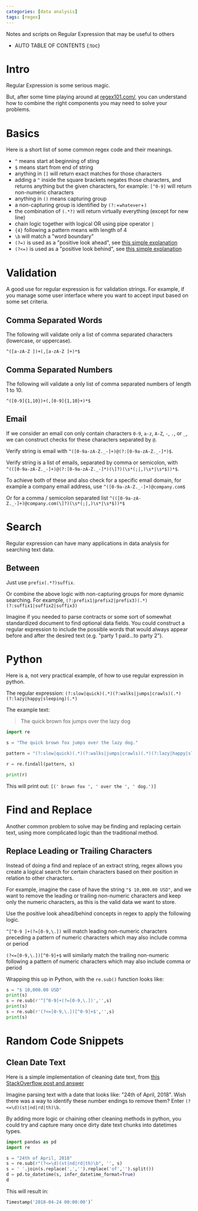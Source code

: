 ```yaml
---
categories: [data analysis]
tags: [regex]
---
```


Notes and scripts on Regular Expression that may be useful to others

<!-- excerpt separator -->

* AUTO TABLE OF CONTENTS
{:toc}

# Intro

Regular Expression is some serious magic.  

But, after some time playing around at [regex101.com/](https://regex101.com/), you can understand how to combine the right components you may need to solve your problems.  

# Basics

Here is a short list of some common regex code and their meanings.  

  - `^` means start at beginning of sting
  - `$` means start from end of string
  - anything in `[]` will return exact matches for those characters
  - adding a `^` inside the square brackets negates those characters, and returns anything but the given characters, for example: `[^0-9]` will return non-numeric characters  
  - anything in `()` means capturing group
  - a non-capturing group is identified by `(?:`+`whatever`+`)`
  - the combination of `(.*?)` will return virtually everything (except for new line)
  - chain logic together with logical OR using pipe operator `|`
  - `{4}` following a pattern means with length of 4
  - `\b` will match a "word boundary"
  - `(?=)` is used as a "positive look ahead", see [this simple explanation](https://stackoverflow.com/a/2973495/5356898)
  - `(?<=)` is used as a "positive look behind", see [this simple explanation](https://stackoverflow.com/a/2973495/5356898)

# Validation

A good use for regular expression is for validation strings. For example, if you manage some user interface where you want to accept input based on some set criteria.  

## Comma Separated Words

The following will validate only a list of comma separated characters (lowercase, or uppercase).  

`^([a-zA-Z ])+(,[a-zA-Z ]+)*$`

## Comma Separated Numbers

The following will validate a only list of comma separated numbers of length 1 to 10.  

`^([0-9]{1,10})+(,[0-9]{1,10}+)*$`  

## Email

If we consider an email con only contain characters `0-9`, `a-z`, `A-Z`, `-`, `.`, or `_`, we can construct checks for these characters separated by `@`.  

Verify string is email with `^([0-9a-zA-Z._-]+)@(?:[0-9a-zA-Z._-]*)$`.  

Verify string is a list of emails, separated by comma or semicolon, with `^(([0-9a-zA-Z._-]+)@(?:[0-9a-zA-Z._-]*)(\]?)(\s*(;|,)\s*|\s*$))*$`.  

To achieve both of these and also check for a specific email domain, for example a company email address, use `^([0-9a-zA-Z._-]+)@company.com$`  

Or for a comma / semicolon separated list `^(([0-9a-zA-Z._-]+)@company.com(\]?)(\s*(;|,)\s*|\s*$))*$`  

# Search

Regular expression can have many applications in data analysis for searching text data.  

## Between

Just use `prefix(.*?)suffix`.  

Or combine the above logic with non-capturing groups for more dynamic searching. For example, `(?:prefix1|prefix2|prefix3)(.*)(?:suffix1|suffix2|suffix3)`  

Imagine if you needed to parse contracts or some sort of somewhat standardized document to find optional data fields. You could construct a regular expression to include the possible words that would always appear before and after the desired text (e.g. "party 1 paid...to party 2").  

# Python

Here is a, not very practical example, of how to use regular expression in python.  

The regular expression: `(?:slow|quick)(.*)(?:walks|jumps|crawls)(.*)(?:lazy|happy|sleeping)(.*)`  

The example text:  
> The quick brown fox jumps over the lazy dog  

```python
import re

s = "The quick brown fox jumps over the lazy dog."

pattern = "(?:slow|quick)(.*)(?:walks|jumps|crawls)(.*)(?:lazy|happy|sleeping)(.*)"

r = re.findall(pattern, s)

print(r)
```

This will print out: `[(' brown fox ', ' over the ', ' dog.')]`  

# Find and Replace

Another common problem to solve may be finding and replacing certain text, using more complicated logic than the traditional method.  

## Replace Leading or Trailing Characters

Instead of doing a find and replace of an extract string, regex allows you create a logical search for certain characters based on their position in relation to other characters.  

For example, imagine the case of have the string `"$ 10,000.00 USD"`, and we want to remove the leading or trailing non-numeric characters and keep only the numeric characters, as this is the valid data we want to store.  

Use the positive look ahead/behind concepts in regex to apply the following logic.  

`^[^0-9 ]+(?=[0-9,\.])` will match leading non-numeric characters preceding a pattern of numeric characters which may also include comma or period  

`(?<=[0-9,\.])[^0-9]+$` will similarly match the trailing non-numeric following a pattern of numeric characters which may also include comma or period  

Wrapping this up in Python, with the `re.sub()` function looks like:  

```python
s = "$ 10,000.00 USD"
print(s)
s = re.sub(r'^[^0-9]+(?=[0-9,\.])','',s)
print(s)
s = re.sub(r'(?<=[0-9,\.])[^0-9]+$','',s)
print(s)
```

# Random Code Snippets

## Clean Date Text

Here is a simple implementation of cleaning date text, from [this StackOverflow post and answer](https://stackoverflow.com/a/14478473/5356898)  

Imagine parsing text with a date that looks like: "24th of April, 2018". Wish there was a way to identify these number endings to remove them? Enter `(?<=\d)(st|nd|rd|th)\b`.  

By adding more logic or chaining other cleaning methods in python, you could try and capture many once dirty date text chunks into datetimes types.  

```python
import pandas as pd
import re

s = "24th of April, 2018"
s = re.sub(r"(?<=\d)(st|nd|rd|th)\b", '', s)
s = ' '.join(s.replace(',','').replace('of','').split())
d = pd.to_datetime(s, infer_datetime_format=True)
d
```

This will result in:  

```python
Timestamp('2018-04-24 00:00:00')`
```
